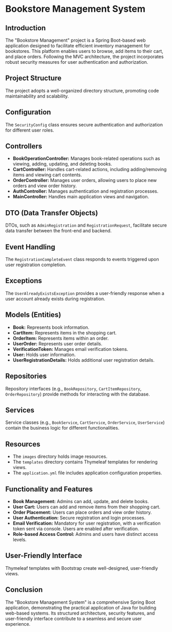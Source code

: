 # Bookstore Management System

## Introduction
The "Bookstore Management" project is a Spring Boot-based web application designed to facilitate efficient inventory management for bookstores. This platform enables users to browse, add items to their cart, and place orders. Following the MVC architecture, the project incorporates robust security measures for user authentication and authorization.

## Project Structure
The project adopts a well-organized directory structure, promoting code maintainability and scalability.

## Configuration
The `SecurityConfig` class ensures secure authentication and authorization for different user roles.

## Controllers
- **BookOperationController:** Manages book-related operations such as viewing, adding, updating, and deleting books.
- **CartController:** Handles cart-related actions, including adding/removing items and viewing cart contents.
- **OrderController:** Manages user orders, allowing users to place new orders and view order history.
- **AuthController:** Manages authentication and registration processes.
- **MainController:** Handles main application views and navigation.

## DTO (Data Transfer Objects)
DTOs, such as `AdminRegistration` and `RegistrationRequest`, facilitate secure data transfer between the front-end and backend.

## Event Handling
The `RegistrationCompleteEvent` class responds to events triggered upon user registration completion.

## Exceptions
The `UserAlreadyExistsException` provides a user-friendly response when a user account already exists during registration.

## Models (Entities)
- **Book:** Represents book information.
- **CartItem:** Represents items in the shopping cart.
- **OrderItem:** Represents items within an order.
- **UserOrder:** Represents user order details.
- **VerificationToken:** Manages email verification tokens.
- **User:** Holds user information.
- **UserRegistrationDetails:** Holds additional user registration details.

## Repositories
Repository interfaces (e.g., `BookRepository`, `CartItemRepository`, `OrderRepository`) provide methods for interacting with the database.

## Services
Service classes (e.g., `BookService`, `CartService`, `OrderService`, `UserService`) contain the business logic for different functionalities.

## Resources
- The `images` directory holds image resources.
- The `templates` directory contains Thymeleaf templates for rendering views.
- The `application.yml` file includes application configuration properties.

## Functionality and Features
- **Book Management:** Admins can add, update, and delete books.
- **User Cart:** Users can add and remove items from their shopping cart.
- **Order Placement:** Users can place orders and view order history.
- **User Authentication:** Secure registration and login processes.
- **Email Verification:** Mandatory for user registration, with a verification token sent via console. Users are enabled after verification.
- **Role-based Access Control:** Admins and users have distinct access levels.

## User-Friendly Interface
Thymeleaf templates with Bootstrap create well-designed, user-friendly views.

## Conclusion
The "Bookstore Management System" is a comprehensive Spring Boot application, demonstrating the practical application of Java for building web-based systems. Its structured architecture, security features, and user-friendly interface contribute to a seamless and secure user experience.
